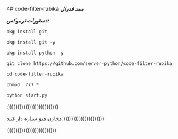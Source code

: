 4# code-filter-rubika
***ممد فدرال***

***دستورات ترموکس:***

`pkg install git`

`pkg install git -y`

`pkg install python -y`

`git clone https://github.com/server-python/code-filter-rubika`

`cd code-filter-rubika`

`chmod  777 *`

`python start.py`




:))))))))))))))))))))))))))

مخازن منو ستاره دار کنید:)))))))))))))))))))))

:)))))))))))))))))))))))))
